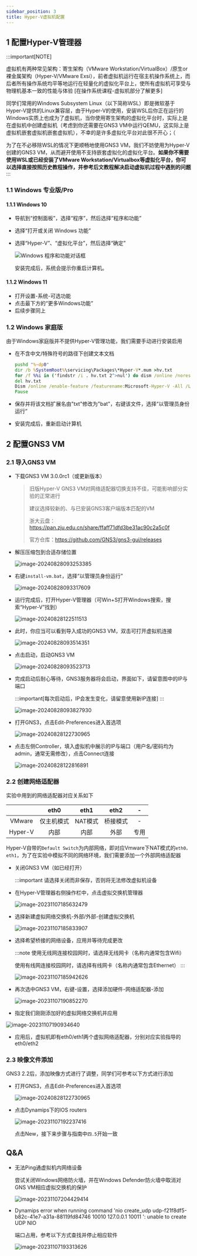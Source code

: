```yaml
---
sidebar_position: 3
title: Hyper-V虚拟机配置
---
```




## 1 配置Hyper-V管理器

:::important[NOTE]

虚拟机有两种常见架构：寄生架构（VMware Workstation/VirtualBox）/原生or裸金属架构（Hyper-V/VMware Exsi），前者虚拟机运行在宿主机操作系统上，而后者所有操作系统均平等地运行在轻量化的虚拟化平台上，使所有虚拟机可享受与物理机基本一致的性能与体验 [在操作系统课程-虚拟机部分了解更多]

同学们常用的Windows Subsystem Linux（以下简称WSL）即是微软基于Hyper-V提供的Linux兼容层，由于Hyper-V的使用，安装WSL后你正在运行的Windows实质上也成为了虚拟机，当你使用寄生架构的虚拟化平台时，实际上是在虚拟机中创建虚拟机（考虑到你还需要在GNS3 VM中运行QEMU，这实际上是虚拟机嵌套虚拟机嵌套虚拟机），不幸的是许多虚拟化平台对此很不开心；（

为了在不必移除WSL的情况下更顺畅地使用GNS3 VM，我们不妨使用为Hyper-V创建的GNS3 VM，从而避开使用不支持嵌套虚拟化的虚拟化平台。**如果你不需要使用WSL或已经安装了VMware Workstation/Virtualbox等虚拟化平台，你可以选择直接按照历史教程操作，并参考后文教程解决启动虚拟机过程中遇到的问题**
:::

### 1.1 Windows 专业版/Pro

#### 1.1.1 Windows 10

* 导航到“控制面板”，选择“程序”，然后选择“程序和功能”
* 选择“打开或关闭 Windows 功能”
* 选择“Hyper-V”、“虚拟化平台”，然后选择“确定”

  ![Windows 程序和功能对话框](img/enable-hyper-v.png)

  安装完成后，系统会提示你重启计算机。

#### 1.1.2 Windows 11

* 打开设置-系统-可选功能
* 点击最下方的“更多Windows功能”
* 后续步骤同上

### 1.2 Windows 家庭版

由于Windows家庭版并不提供Hyper-V管理功能，我们需要手动进行安装启用

* 在不含中文/特殊符号的路径下创建文本文档

  ```bat title="hyper-v-install.bat"
  pushd "%~dp0"
  dir /b %SystemRoot%\servicing\Packages\*Hyper-V*.mum >hv.txt
  for /f %%i in ('findstr /i . hv.txt 2^>nul') do dism /online /norestart /add-package:"%SystemRoot%\servicing\Packages\%%i"
  del hv.txt
  Dism /online /enable-feature /featurename:Microsoft-Hyper-V -All /LimitAccess /ALL
  Pause
  ```

* 保存并将该文档扩展名由"txt"修改为"bat"，右键该文件，选择“以管理员身份运行”

* 安装完成后，重新启动计算机



## 2  配置GNS3 VM

### 2.1 导入GNS3 VM

* 下载GNS3 VM 3.0.0rc1（或更新版本）

  > 旧版Hyper-V GNS3 VM对网络适配器切换支持不佳，可能影响部分实验的正常进行
  >
  > 建议选择较新的、与已安装GNS3客户端版本匹配的VM
  >
  > 浙大云盘：https://pan.zju.edu.cn/share/ffaff71dfd3be31ac90c2a5c0f
  >
  > 官方仓库：https://github.com/GNS3/gns3-gui/releases

* 解压压缩包到合适存储位置

  ![image-20240828093253385](img/image-20240828093253385.png)

* 右键`install-vm.bat`，选择“以管理员身份运行”

  ![image-20240828093317609](img/image-20240828093317609.png)

* 运行完成后，打开Hyper-V管理器（可Win+S打开Windows搜索，搜索“Hyper-V”找到）

  ![image-20240828122511513](img/image-20240828122511513.png)

* 此时，你应当可以看到导入成功的GNS3 VM，双击可打开虚拟机连接

  ![image-20240828093514351](img/image-20240828093514351.png)

* 点击启动，启动GNS3 VM

  ![image-20240828093523713](img/image-20240828093523713.png)

* 完成启动后耐心等待，GNS3服务器将会启动，界面如下，请留意图中的IP与端口

    :::important[每次启动后，IP会发生变化，请留意使用新IP连接]
    :::

  ![image-20240828093827930](img/image-20240828093827930.png)

* 打开GNS3，点击Edit-Preferences进入首选项

  ![image-20240828122730965](img/image-20240828122730965.png)

* 点击左侧Controller，填入虚拟机中展示的IP与端口（用户名/密码均为admin，通常无需修改），点击Connect连接

  ![image-20240828122816891](img/image-20240828122816891.png)



### 2.2 创建网络适配器

实验中用到的网络适配器对应关系如下

|         |    eth0    |                             eth1                             |                             eth2                             |                              -                               |
| :-----: | :--------: | :----------------------------------------------------------: | :----------------------------------------------------------: | :----------------------------------------------------------: |
| VMware  | 仅主机模式 |                           NAT模式                            |                           桥接模式                           |                              -                               |
| Hyper-V |    内部    |                             内部                             |                             外部                             |                             专用                             |


Hyper-V自带的`Default Switch`为内部网络，即对应Vmware下NAT模式的`eth0，eth1`，为了在实验中模拟不同的网络环境，我们需要添加一个外部网络适配器

* 关闭GNS3 VM（如已经打开）

    :::important 请选择关闭而非保存，否则将无法修改虚拟机设备

* 在Hyper-V管理器右侧操作栏中，点击虚拟交换机管理器

  ![image-20231107185632479](img/image-20231107185632479.png)

* 选择新建虚拟网络交换机-外部/外部-创建虚拟交换机

  ![image-20231107185833907](img/image-20231107185833907.png)

* 选择希望桥接的网络设备，应用并等待完成更改

  :::note
  使用无线网连接校园网时，请选择无线网卡（名称内通常包含Wifi）

  使用有线网连接校园网时，请选择有线网卡（名称内通常包含Ethernet）
  :::

  ![image-20231107185942626](img/image-20231107185942626.png)

* 再次选中GNS3 VM，右键-设置，选择添加硬件-网络适配器-添加

  ![image-20231107190852270](img/image-20231107190852270.png)

* 指定我们刚刚添加好的虚拟网络交换机并应用

![image-20231107190934640](img/image-20231107190934640.png)

* 应用后，虚拟机即有eth0/eth1两个虚拟网络适配器，分别对应实验指导的eth0/eth2

### 2.3 映像文件添加

GNS3 2.2后，添加映像方式进行了调整，同学们可参考以下方式进行添加

* 打开GNS3，点击Edit-Preferences进入首选项

  ![image-20240828122730965](img/image-20240828122730965.png)

* 点击Dynamips下的IOS routers

  ![image-20231107192237416](img/image-20231107192237416.png)

  点击New，接下来步骤与指南中`四.5`开始一致





## Q&A

* 无法Ping通虚拟机内网络设备

  尝试关闭Windows网络防火墙，并在Windows Defender防火墙中取消对GNS VM相应虚拟交换机的保护

  ![image-20231107204429414](img/image-20231107204429414.png)

* Dynamips error when running command 'nio create_udp udp-f21f8df5-b82c-41e7-a31a-88119fd84746 10010 127.0.0.1 10011 ': unable to create UDP NIO

  端口占用，参考以下方式查找并停止相应软件

  ![image-20231107193313626](img/image-20231107193313626.png)

